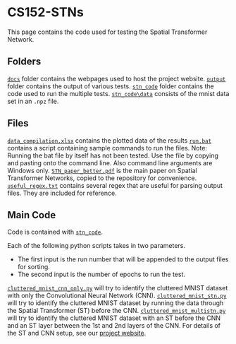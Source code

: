 # CS152-STNs

This page contains the code used for testing the Spatial Transformer Network.


## Folders

[`docs`](docs) folder contains the webpages used to host the project website.
[`output`](output) folder contains the output of various tests.
[`stn_code`](stn_code) folder contains the code used to run the multiple tests.
[`stn_code\data`](stn_code\data) consists of the mnist data set in an `.npz` file.

## Files
[`data_compilation.xlsx`](data_compilation.xlsx) contains the plotted data of the results
[`run.bat`](run.bat) contains a script containing sample commands to run the files. 
Note: Running the bat file by itself has not been tested. Use the file by copying and pasting onto the command line. Also command line arguments are Windows only.
[`STN_paper_better.pdf`](STN_paper_better.pdf) is the main paper on Spatial Transformer Networks, copied to the repository for convenience.
[`useful_regex.txt`](useful_regex.txt) contains several regex that are useful for parsing output files. They are included for reference.

## Main Code
Code is contained with [`stn_code`](stn_code).

Each of the following python scripts takes in two parameters. 
- The first input is the run number that will be appended to the output files for sorting. 
- The second input is the number of epochs to run the test.

[`cluttered_mnist_cnn_only.py`](stn_code\cluttered_mnist_cnn_only.py) will try to identify the cluttered MNIST dataset with only the Convolutional Neural Network (CNN).
[`cluttered_mnist_stn.py`](stn_code\cluttered_mnist_stn.py) will try to identify the cluttered MNIST dataset by running the data through the Spatial Transformer (ST) before the CNN.
[`cluttered_mnist_multistn.py`](stn_code\cluttered_mnist_multistn.py) will try to identify the cluttered MNIST dataset with an ST before the CNN and an ST layer between the 1st and 2nd layers of the CNN.
For details of the ST and CNN setup, see our [project website](https://scchow.github.io/CS152-STNs/index.html).

